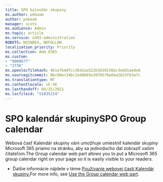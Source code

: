 ```yaml
---
title: SPO kalendár skupiny
ms.author: pebaum
author: pebaum
manager: scotv
ms.audience: Admin
ms.topic: article
ms.service: o365-administration
ROBOTS: NOINDEX, NOFOLLOW
localization_priority: Priority
ms.collection: Adm_O365
ms.custom:
- "9000677"
- "2736"
ms.openlocfilehash: 461e7b4dfcc3642aa522b3639156bc3edd1aede8
ms.sourcegitcommit: 8bc60ec34bc1e40685e3976576e04a2623f63a7c
ms.translationtype: MT
ms.contentlocale: sk-SK
ms.lasthandoff: 04/15/2021
ms.locfileid: "51835214"
---
```

# <a name="spo-group-calendar"></a><span data-ttu-id="b6c53-102">SPO kalendár skupiny</span><span class="sxs-lookup"><span data-stu-id="b6c53-102">SPO Group calendar</span></span>

<span data-ttu-id="b6c53-103">Webová časť Kalendár skupiny vám umožňuje umiestniť kalendár skupiny Microsoft 365 priamo na stránku, aby sa jednoducho dal zobraziť vašim čitateľom.</span><span class="sxs-lookup"><span data-stu-id="b6c53-103">The Group calendar web part allows you to put a Microsoft 365 group calendar right on your page so it is easily visible to your readers.</span></span>
- <span data-ttu-id="b6c53-104">Ďalšie informácie nájdete v téme [Používanie webovej časti Kalendár skupiny.](https://support.microsoft.com/en-us/office/use-the-group-calendar-web-part-eaf3c04d-5699-48cb-8b5e-3caa887d51ce?ui=en-us&rs=en-us&ad=us)</span><span class="sxs-lookup"><span data-stu-id="b6c53-104">For more info, see [Use the Group calendar web part](https://support.microsoft.com/en-us/office/use-the-group-calendar-web-part-eaf3c04d-5699-48cb-8b5e-3caa887d51ce?ui=en-us&rs=en-us&ad=us).</span></span>
